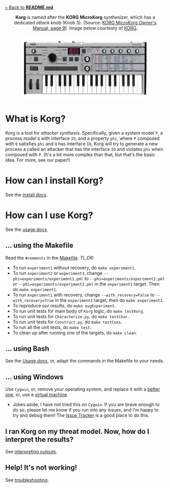 [`↞` Back to **README.md**](../README.md)


<p align="center">
	<b>Korg</b> is named after the <b>KORG MicroKorg</b> synthesizer, which has a dedicated <i>attack</i> knob (Knob 3).  (Source: <a href="https://cdn.korg.com/us/support/download/files/8f226053113b3be59753dcce14e74cca.pdf">KORG MicroKorg Owner's Manual, page 9</a>).  Image below courtesty of <a href="https://www.korg.com/us/products/synthesizers/microkorg/">KORG</a>.
	<br><br>
	<img src="images/korg.png">
</p>


# What is Korg?

Korg is a tool for *attacker synthesis*.  Specifically, given a system model `P`, a process model `Q` with interface `IO`, and a property `phi`, where `P` composed with `Q` satisfies `phi` and `Q` has interface `IO`, Korg will try to generate a new process `A` called an attacker that has the interface `IO` and violates `phi` when composed with `P`.  (It's a bit more complex than that, but that's the basic idea.  For more, see our paper!)

# How can I install Korg?

See the [install docs](Install.md).

# How can I use Korg?

See the [usage docs](Usage.md).

## ... using the Makefile

Read the `#comments` in the [Makefile](../Makefile).  *TL;DR:*

* To run `experiment1` without recovery, do `make experiment1`.
* To run `experiment2` or `experiment3`, change `--phi=experiments/experiment1.pml` to `--phi=experiments/experiment2.pml` or `--phi=experiments/experiment3.pml` in the `experiment1` target.  Then do `make experiment1`.
* To run `experiment1` with recovery, change `--with_recovery=False` to `--with_recovery=True` in the `experiment1` target, then do `make experiment1`.
* To reproduce our results, do `make avgExperiment`.
* To run unit tests for main body of `Korg` logic, do `make testKorg`.
* To run unit tests for `Characterize.py`, do `make testChar`.
* To run unit tests for `Construct.py`, do `make testCons`.
* To run all the unit tests, do `make test`.
* To clean up after running one of the targets, do `make clean`.

## ... using Bash

See the [Usage docs](Usage.md), or, adapt the commands in the Makefile to your needs.

## ... using Windows

Use `Cygwin`, or, remove your operating system, and replace it with a [better one](https://www.linuxmint.com/), or, use a [virtual machine](https://www.virtualbox.org/).

* Jokes aside, I have not tried this on `Cygwin`.  If you are brave enough to do so, please let me know if you run into any issues, and I'm happy to try and debug them!  The [Issue Tracker](https://github.com/maxvonhippel/AttackerSynthesis/issues) is a good place to do this.

## I ran Korg on my threat model.  Now, how do I interpret the results?

See [interpreting outputs](InterpretingOutputs.md).

## Help!  It's not working!

See [troubleshooting](Troubleshooting.md).